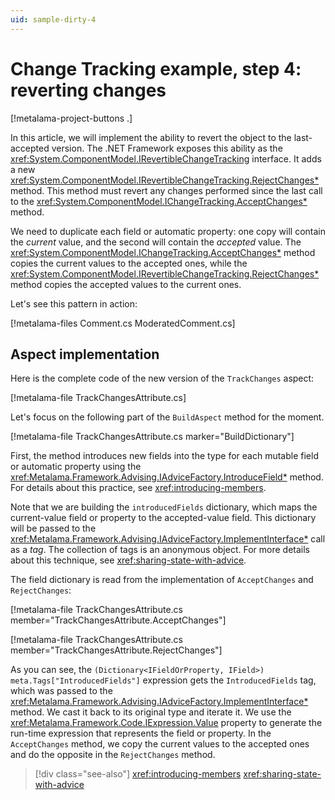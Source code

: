 ```yaml
---
uid: sample-dirty-4
---
```


# Change Tracking example, step 4: reverting changes

[!metalama-project-buttons .]

In this article, we will implement the ability to revert the object to the last-accepted version. The .NET Framework exposes this ability as the <xref:System.ComponentModel.IRevertibleChangeTracking> interface. It adds a new <xref:System.ComponentModel.IRevertibleChangeTracking.RejectChanges*> method. This method must revert any changes performed since the last call to the <xref:System.ComponentModel.IChangeTracking.AcceptChanges*> method.

We need to duplicate each field or automatic property: one copy will contain the _current_ value, and the second will contain the _accepted_ value. The <xref:System.ComponentModel.IChangeTracking.AcceptChanges*> method copies the current values to the accepted ones, while the <xref:System.ComponentModel.IRevertibleChangeTracking.RejectChanges*> method copies the accepted values to the current ones.

Let's see this pattern in action:

[!metalama-files Comment.cs ModeratedComment.cs]

## Aspect implementation

Here is the complete code of the new version of the `TrackChanges` aspect:

[!metalama-file TrackChangesAttribute.cs]

Let's focus on the following part of the `BuildAspect` method for the moment.

[!metalama-file TrackChangesAttribute.cs marker="BuildDictionary"]

First, the method introduces new fields into the type for each mutable field or automatic property using the <xref:Metalama.Framework.Advising.IAdviceFactory.IntroduceField*> method. For details about this practice, see <xref:introducing-members>.

Note that we are building the `introducedFields` dictionary, which maps the current-value field or property to the accepted-value field. This dictionary will be passed to the <xref:Metalama.Framework.Advising.IAdviceFactory.ImplementInterface*> call as a _tag_. The collection of tags is an anonymous object. For more details about this technique, see <xref:sharing-state-with-advice>.

The field dictionary is read from the implementation of `AcceptChanges` and `RejectChanges`:

[!metalama-file TrackChangesAttribute.cs member="TrackChangesAttribute.AcceptChanges"]

[!metalama-file TrackChangesAttribute.cs member="TrackChangesAttribute.RejectChanges"]

As you can see, the `(Dictionary<IFieldOrProperty, IField>) meta.Tags["IntroducedFields"]` expression gets the `IntroducedFields` tag, which was passed to the <xref:Metalama.Framework.Advising.IAdviceFactory.ImplementInterface*> method. We cast it back to its original type and iterate it. We use the <xref:Metalama.Framework.Code.IExpression.Value> property to generate the run-time expression that represents the field or property. In the `AcceptChanges` method, we copy the current values to the accepted ones and do the opposite in the `RejectChanges` method.

> [!div class="see-also"]
> <xref:introducing-members>
> <xref:sharing-state-with-advice>
